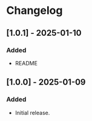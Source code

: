 # Changelog

## [1.0.1] - 2025-01-10
### Added
- README

## [1.0.0] - 2025-01-09
### Added
- Initial release.
